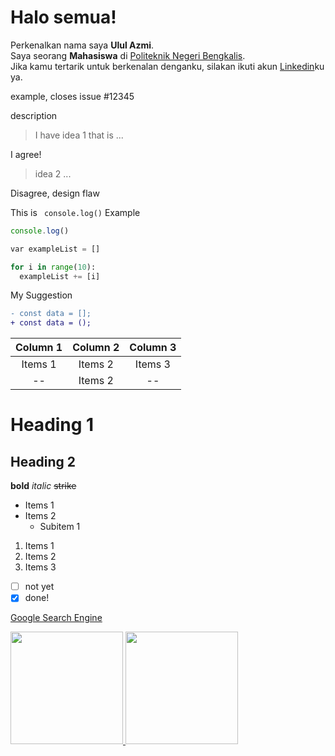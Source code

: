 # Halo semua! 
Perkenalkan nama saya **Ulul Azmi**.\
Saya seorang **Mahasiswa** di [Politeknik Negeri Bengkalis](https://www.official.polbeng.ac.id).\
Jika kamu tertarik untuk berkenalan denganku, silakan ikuti akun [Linkedin](https://www.linkedin.com/in/ulul-azmi-03a809215/)ku ya.

example, closes issue #12345

description

> I have idea 1 that is ...

I agree!

>  idea 2 ...

Disagree, design flaw

This is ` console.log()`
Example

```js
console.log()
```

```py
var exampleList = []

for i in range(10):
  exampleList += [i]
```

My Suggestion

```diff
- const data = [];
+ const data = ();
```

| Column 1 | Column 2 | Column 3 |
| :--: | :--: | :--: |
| Items 1 | Items 2| Items 3 |
| -- | Items 2| -- |

# Heading 1
## Heading 2
**bold**
*italic*
~~strike~~

- Items 1  
- Items 2  
  - Subitem 1

1. Items 1  
1. Items 2  
1. Items 3

- [ ] not yet
- [x] done!

[Google Search Engine](https://wwwgoogle.com/)

<p align="left">
<a href="https://github.com/ululazmi41">
  <img height="180em" src="https://github-readme-stats-eight-theta.vercel.app/api?username=ululazmi41&show_icons=true&theme=algolia&include_all_commits=true&count_private=true"/>
  <img height="180em" src="https://github-readme-stats-eight-theta.vercel.app/api/top-langs/?username=ululazmi41&layout=compact&langs_count=8&theme=algolia"/>
</a>
</p>
